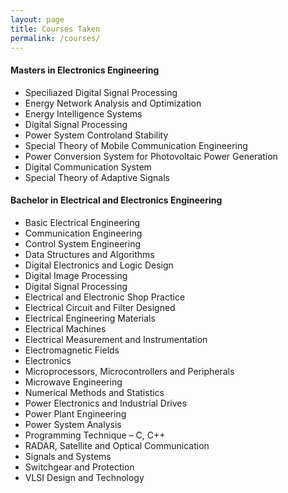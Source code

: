 ```yaml
---
layout: page
title: Courses Taken
permalink: /courses/
---
```



<!-- # Featured Courses Taken -->

<script data-goatcounter="https://shifathsn.goatcounter.com/count" async src="https://gc.zgo.at/count.js"></script>

#### Masters in Electronics Engineering
* Speciliazed Digital Signal Processing
* Energy Network Analysis and Optimization
* Energy Intelligence Systems
* Digital Signal Processing
* Power System Controland Stability
* Special Theory of Mobile Communication Engineering
* Power Conversion System for Photovoltaic Power Generation
* Digital Communication System
* Special Theory of Adaptive Signals

#### Bachelor in Electrical and Electronics Engineering
* Basic Electrical Engineering
* Communication Engineering
* Control System Engineering
* Data Structures and Algorithms
* Digital Electronics and Logic Design
* Digital Image Processing
* Digital Signal Processing
* Electrical and Electronic Shop Practice
* Electrical Circuit and Filter Designed
* Electrical Engineering Materials
* Electrical Machines
* Electrical Measurement and Instrumentation
* Electromagnetic Fields
* Electronics
* Microprocessors, Microcontrollers and Peripherals
* Microwave Engineering
* Numerical Methods and Statistics
* Power Electronics and Industrial Drives
* Power Plant Engineering
* Power System Analysis
* Programming Technique – C, C++
* RADAR, Satellite and Optical Communication
* Signals and Systems
* Switchgear and Protection
* VLSI Design and Technology

